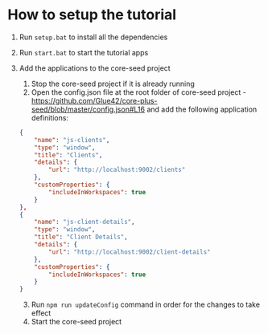 
# How to setup the tutorial
1. Run `setup.bat` to install all the dependencies
2. Run `start.bat` to start the tutorial apps

3. Add the applications to the core-seed project
    1. Stop the core-seed project if it is already running
    2.  Open the config.json file at the root folder of core-seed project - https://github.com/Glue42/core-plus-seed/blob/master/config.json#L16 and add the following application definitions:
    ```json
    {
        "name": "js-clients",
        "type": "window",
        "title": "Clients",
        "details": {
            "url": "http://localhost:9002/clients"
        },
        "customProperties": {
            "includeInWorkspaces": true
        }
    },
    {
        "name": "js-client-details",
        "type": "window",
        "title": "Client Details",
        "details": {
            "url": "http://localhost:9002/client-details"
        },
        "customProperties": {
            "includeInWorkspaces": true
        }
    }
    ```
    3. Run `npm run updateConfig` command in order for the changes to take effect
    4. Start the core-seed project
